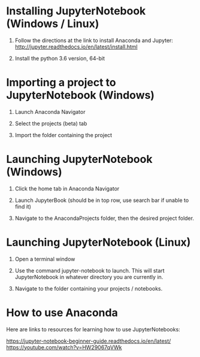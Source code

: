 # Installing JupyterNotebook (Windows / Linux)

1. Follow the directions at the link to install Anaconda and Jupyter:  
   http://jupyter.readthedocs.io/en/latest/install.html

2. Install the python 3.6 version, 64-bit


# Importing a project to JupyterNotebook (Windows)

1. Launch Anaconda Navigator 

2. Select the projects (beta) tab

3. Import the folder containing the project


# Launching JupyterNotebook (Windows)

1. Click the home tab in Anaconda Navigator

2. Launch JupyterBook (should be in top row, use search bar if unable to find it)

3. Navigate to the AnacondaProjects folder, then the desired project folder.


# Launching JupyterNotebook (Linux)

1. Open a terminal window

2. Use the command jupyter-notebook to launch. This will start JupyterNotebook in whatever directory you are currently in. 

3. Navigate to the folder containing your projects / notebooks.


# How to use Anaconda

Here are links to resources for learning how to use JupyterNotebooks:

   https://jupyter-notebook-beginner-guide.readthedocs.io/en/latest/  
   https://youtube.com/watch?v=HW29067qVWk  
